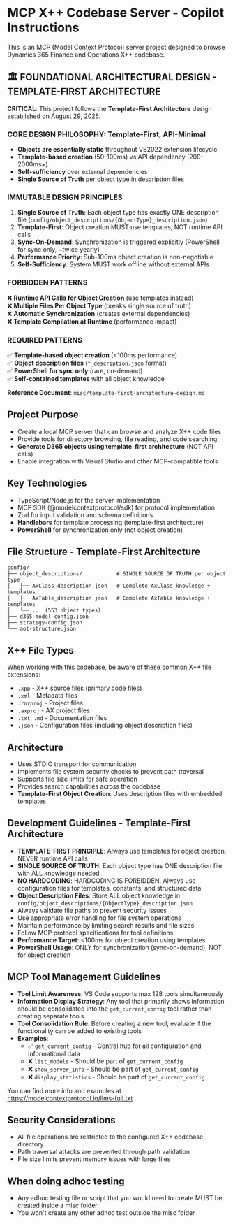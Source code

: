 <!-- Use this file to provide workspace-specific custom instructions to Copilot. For more details, visit https://code.visualstudio.com/docs/copilot/copilot-customization#_use-a-githubcopilotinstructionsmd-file -->

# MCP X++ Codebase Server - Copilot Instructions

This is an MCP (Model Context Protocol) server project designed to browse Dynamics 365 Finance and Operations X++ codebase.

## 🏛️ FOUNDATIONAL ARCHITECTURAL DESIGN - TEMPLATE-FIRST ARCHITECTURE

**CRITICAL**: This project follows the **Template-First Architecture** design established on August 29, 2025.

### **CORE DESIGN PHILOSOPHY**: Template-First, API-Minimal
- **Objects are essentially static** throughout VS2022 extension lifecycle  
- **Template-based creation** (50-100ms) vs API dependency (200-2000ms+)
- **Self-sufficiency** over external dependencies
- **Single Source of Truth** per object type in description files

### **IMMUTABLE DESIGN PRINCIPLES**
1. **Single Source of Truth**: Each object type has exactly ONE description file (`config/object_descriptions/{ObjectType}_description.json`)
2. **Template-First**: Object creation MUST use templates, NOT runtime API calls  
3. **Sync-On-Demand**: Synchronization is triggered explicitly (PowerShell for sync only, ~twice yearly)
4. **Performance Priority**: Sub-100ms object creation is non-negotiable
5. **Self-Sufficiency**: System MUST work offline without external APIs

### **FORBIDDEN PATTERNS**
❌ **Runtime API Calls for Object Creation** (use templates instead)  
❌ **Multiple Files Per Object Type** (breaks single source of truth)  
❌ **Automatic Synchronization** (creates external dependencies)  
❌ **Template Compilation at Runtime** (performance impact)

### **REQUIRED PATTERNS**
✅ **Template-based object creation** (<100ms performance)  
✅ **Object description files** (`*_description.json` format)  
✅ **PowerShell for sync only** (rare, on-demand)  
✅ **Self-contained templates** with all object knowledge

**Reference Document**: `misc/template-first-architecture-design.md`

## Project Purpose
- Create a local MCP server that can browse and analyze X++ code files
- Provide tools for directory browsing, file reading, and code searching
- **Generate D365 objects using template-first architecture** (NOT API calls)
- Enable integration with Visual Studio and other MCP-compatible tools

## Key Technologies
- TypeScript/Node.js for the server implementation
- MCP SDK (@modelcontextprotocol/sdk) for protocol implementation
- Zod for input validation and schema definitions
- **Handlebars** for template processing (template-first architecture)
- **PowerShell** for synchronization only (not object creation)

## File Structure - Template-First Architecture
```
config/
├── object_descriptions/           # SINGLE SOURCE OF TRUTH per object type
│   ├── AxClass_description.json   # Complete AxClass knowledge + templates
│   ├── AxTable_description.json   # Complete AxTable knowledge + templates  
│   └── ... (553 object types)
├── d365-model-config.json
├── strategy-config.json
└── aot-structure.json
```

## X++ File Types
When working with this codebase, be aware of these common X++ file extensions:
- `.xpp` - X++ source files (primary code files)
- `.xml` - Metadata files
- `.rnrproj` - Project files  
- `.axproj` - AX project files
- `.txt`, `.md` - Documentation files
- `.json` - Configuration files (including object description files)

## Architecture
- Uses STDIO transport for communication
- Implements file system security checks to prevent path traversal
- Supports file size limits for safe operation
- Provides search capabilities across the codebase
- **Template-First Object Creation**: Uses description files with embedded templates

## Development Guidelines - Template-First Architecture
- **TEMPLATE-FIRST PRINCIPLE**: Always use templates for object creation, NEVER runtime API calls
- **SINGLE SOURCE OF TRUTH**: Each object type has ONE description file with ALL knowledge needed
- **NO HARDCODING**: HARDCODING IS FORBIDDEN. Always use configuration files for templates, constants, and structured data
- **Object Description Files**: Store ALL object knowledge in `config/object_descriptions/{ObjectType}_description.json`
- Always validate file paths to prevent security issues
- Use appropriate error handling for file system operations
- Maintain performance by limiting search results and file sizes
- Follow MCP protocol specifications for tool definitions
- **Performance Target**: <100ms for object creation using templates
- **PowerShell Usage**: ONLY for synchronization (sync-on-demand), NOT for object creation

## MCP Tool Management Guidelines
- **Tool Limit Awareness**: VS Code supports max 128 tools simultaneously
- **Information Display Strategy**: Any tool that primarily shows information should be consolidated into the `get_current_config` tool rather than creating separate tools
- **Tool Consolidation Rule**: Before creating a new tool, evaluate if the functionality can be added to existing tools
- **Examples**:
  - ✅ `get_current_config` - Central hub for all configuration and informational data
  - ❌ `list_models` - Should be part of `get_current_config`
  - ❌ `show_server_info` - Should be part of `get_current_config`
  - ❌ `display_statistics` - Should be part of `get_current_config`

You can find more info and examples at https://modelcontextprotocol.io/llms-full.txt

## Security Considerations
- All file operations are restricted to the configured X++ codebase directory
- Path traversal attacks are prevented through path validation
- File size limits prevent memory issues with large files

## When doing adhoc testing
- Any adhoc testing file or script that you would need to create MUST be created inside a misc folder
- You won't create any other adhoc test outside the misc folder
